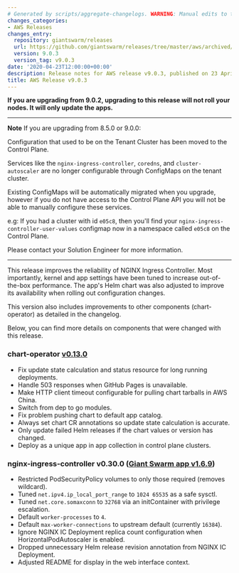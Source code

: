 ```yaml
---
# Generated by scripts/aggregate-changelogs. WARNING: Manual edits to this files will be overwritten.
changes_categories:
- AWS Releases
changes_entry:
  repository: giantswarm/releases
  url: https://github.com/giantswarm/releases/tree/master/aws/archived/v9.0.3
  version: 9.0.3
  version_tag: v9.0.3
date: '2020-04-23T12:00:00+00:00'
description: Release notes for AWS release v9.0.3, published on 23 April 2020, 12:00
title: AWS Release v9.0.3
---
```


**If you are upgrading from 9.0.2, upgrading to this release will not roll your nodes. It will only update the apps.**

---

**Note** If you are upgrading from 8.5.0 or 9.0.0:

Configuration that used to be on the Tenant Cluster has been moved to the Control Plane.

Services like the `nginx-ingress-controller`, `coredns`, and `cluster-autoscaler`
are no longer configurable through ConfigMaps on the tenant cluster.

Existing ConfigMaps will be automatically migrated when you upgrade, however if
you do not have access to the Control Plane API you will not be able to
manually configure these services.

e.g: If you had a cluster with id `e05c8`, then you'll find your
`nginx-ingress-controller-user-values` configmap now in a namespace called `e05c8`
on the Control Plane.

Please contact your Solution Engineer for more information.

---

This release improves the reliability of NGINX Ingress Controller. Most importantly, kernel and app settings have been tuned to increase out-of-the-box performance. The app's Helm chart was also adjusted to improve its availability when rolling out configuration changes.

This version also includes improvements to other components (chart-operator) as detailed in the changelog.

Below, you can find more details on components that were changed with this release.

### chart-operator [v0.13.0](https://github.com/giantswarm/chart-operator/blob/master/CHANGELOG.md#v0130-2020-04-21)

- Fix update state calculation and status resource for long running deployments.
- Handle 503 responses when GitHub Pages is unavailable.
- Make HTTP client timeout configurable for pulling chart tarballs in AWS China.
- Switch from dep to go modules.
- Fix problem pushing chart to default app catalog.
- Always set chart CR annotations so update state calculation is accurate.
- Only update failed Helm releases if the chart values or version has changed.
- Deploy as a unique app in app collection in control plane clusters.

### nginx-ingress-controller v0.30.0 ([Giant Swarm app v1.6.9](https://github.com/giantswarm/nginx-ingress-controller-app/blob/master/CHANGELOG.md#v169-2020-04-22))

- Restricted PodSecurityPolicy volumes to only those required (removes wildcard).
- Tuned `net.ipv4.ip_local_port_range` to `1024 65535` as a safe sysctl.
- Tuned `net.core.somaxconn` to `32768` via an initContainer with privilege escalation.
- Default `worker-processes` to `4`.
- Default `max-worker-connections` to upstream default (currently `16384`).
- Ignore NGINX IC Deployment replica count configuration when HorizontalPodAutoscaler is enabled.
- Dropped unnecessary Helm release revision annotation from NGINX IC Deployment.
- Adjusted README for display in the web interface context.
